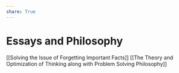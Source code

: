 ```yaml
---
share: True
---
```

# Essays and Philosophy
[[Solving the Issue of Forgetting Important Facts]]
[[The Theory and Optimization of Thinking along with Problem Solving Philosophy]]